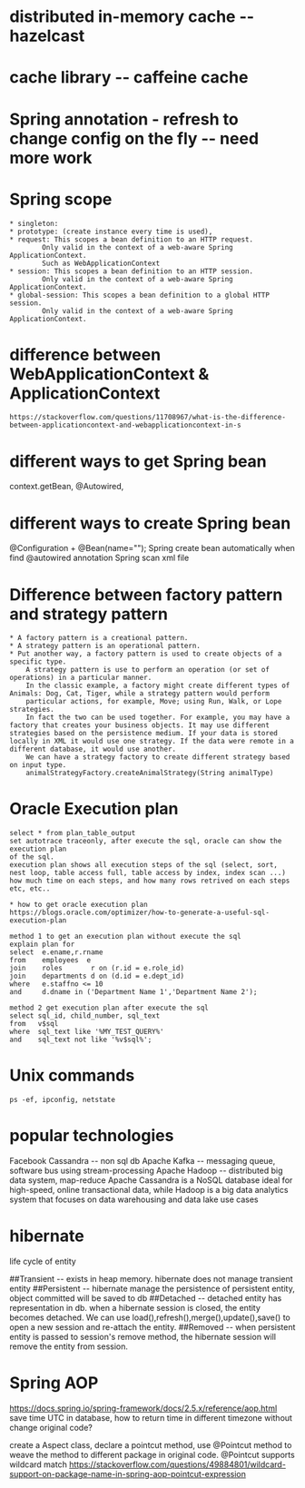 
# distributed in-memory cache -- hazelcast
# cache library -- caffeine cache

# Spring annotation - refresh to change config on the fly -- need more work
# Spring scope
    * singleton:
    * prototype: (create instance every time is used),
    * request: This scopes a bean definition to an HTTP request.
            Only valid in the context of a web-aware Spring ApplicationContext.
            Such as WebApplicationContext
    * session: This scopes a bean definition to an HTTP session.
            Only valid in the context of a web-aware Spring ApplicationContext.
    * global-session: This scopes a bean definition to a global HTTP session.
            Only valid in the context of a web-aware Spring ApplicationContext.
            
# difference between WebApplicationContext & ApplicationContext
    https://stackoverflow.com/questions/11708967/what-is-the-difference-between-applicationcontext-and-webapplicationcontext-in-s

# different ways to get Spring bean
   context.getBean, @Autowired,
# different ways to create Spring bean
   @Configuration + @Bean(name="");
   Spring create bean automatically when find @autowired annotation
   Spring scan xml file
# Difference between factory pattern and strategy pattern
    * A factory pattern is a creational pattern.
    * A strategy pattern is an operational pattern.
    * Put another way, a factory pattern is used to create objects of a specific type.
        A strategy pattern is use to perform an operation (or set of operations) in a particular manner.
        In the classic example, a factory might create different types of Animals: Dog, Cat, Tiger, while a strategy pattern would perform
        particular actions, for example, Move; using Run, Walk, or Lope strategies.
        In fact the two can be used together. For example, you may have a factory that creates your business objects. It may use different strategies based on the persistence medium. If your data is stored locally in XML it would use one strategy. If the data were remote in a different database, it would use another.
        We can have a strategy factory to create different strategy based on input type.
        animalStrategyFactory.createAnimalStrategy(String animalType)

# Oracle Execution plan
    select * from plan_table_output
    set autotrace traceonly, after execute the sql, oracle can show the execution plan
    of the sql.
    execution plan shows all execution steps of the sql (select, sort,
    nest loop, table access full, table access by index, index scan ...)
    how much time on each steps, and how many rows retrived on each steps etc, etc..

    * how to get oracle execution plan
    https://blogs.oracle.com/optimizer/how-to-generate-a-useful-sql-execution-plan

    method 1 to get an execution plan without execute the sql
    explain plan for
    select  e.ename,r.rname
    from    employees  e
    join    roles       r on (r.id = e.role_id)
    join    departments d on (d.id = e.dept_id)
    where   e.staffno <= 10
    and     d.dname in ('Department Name 1','Department Name 2');

    method 2 get execution plan after execute the sql
    select sql_id, child_number, sql_text
    from   v$sql
    where  sql_text like '%MY_TEST_QUERY%'
    and    sql_text not like '%v$sql%';
    
# Unix commands
    ps -ef, ipconfig, netstate
    
# popular technologies
  Facebook Cassandra -- non sql db
  Apache Kafka -- messaging queue, software bus using stream-processing
  Apache Hadoop -- distributed big data system, map-reduce
  Apache Cassandra is a NoSQL database ideal for high-speed, online transactional data, 
  while Hadoop is a big data analytics system that focuses on data warehousing and data lake use cases
  
  
# hibernate 
 life cycle of entity
 
 ##Transient 
 -- exists in heap memory. hibernate does not manage transient entity
 ##Persistent 
 -- hibernate manage the persistence of persistent entity, object committed will be saved to db 
 ##Detached 
 -- detached entity has representation in db. when a hibernate session is closed, the entity becomes detached. 
 We can use load(),refresh(),merge(),update(),save() to open a new session and re-attach the entity. 
 ##Removed
 -- when persistent entity is passed to session's remove method, the hibernate session will remove the entity from session.
 
# Spring AOP 
https://docs.spring.io/spring-framework/docs/2.5.x/reference/aop.html
save time UTC in database, how to return time in different timezone without 
change original code?

create a Aspect class, declare a pointcut method, use @Pointcut method to weave the method to
different package in original code. @Pointcut supports wildcard match
https://stackoverflow.com/questions/49884801/wildcard-support-on-package-name-in-spring-aop-pointcut-expression




 
  